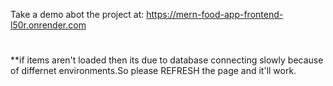Take a demo abot the project at: https://mern-food-app-frontend-l50r.onrender.com
#
**if items aren't loaded then its due to database connecting slowly because of differnet environments.So please REFRESH the page and it'll work.
